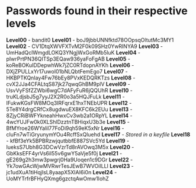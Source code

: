 # Passwords found in their respective levels

**Level00** - bandit0
**Level01** - boJ9jbbUNNfktd78OOpsqOltutMc3MY1
**Level02** - CV1DtqXWVFXTvM2F0k09SHz0YwRINYA9
**Level03** - UmHadQclWmgdLOKQ3YNgjWxGoRMb5luK
**Level04** - pIwrPrtPN36QITSp3EQaw936yaFoFgAB
**Level05** - koReBOKuIDDepwhWk7jZC0RTdopnAYKh
**Level06** - DXjZPULLxYr17uwoI01bNLQbtFemEgo7
**Level07** - HKBPTKQnIay4Fw76bEy8PVxKEDQRKTzs
**Level08** - cvX2JJa4CFALtqS87jk27qwqGhBM9plV
**Level09** - UsvVyFSfZZWbi6wgC7dAFyFuR6jQQUhR
**Level10** - truKLdjsbJ5g7yyJ2X2R0o3a5HQJFuLk
**Level11** - IFukwKGsFW8MOq3IRFqrxE1hxTNEbUPR
**Level12** - 5Te8Y4drgCRfCx8ugdwuEX8KFC6k2EUu
**Level13** - 8ZjyCRiBWFYkneahHwxCv3wb2a1ORpYL
**Level14** - 4wcYUJFw0k0XLShlDzztnTBHiqxU3b3e
**Level15** - BfMYroe26WYalil77FoDi9qh59eK5xNr
**Level16** - cluFn7wTiGryunymYOu4RcffSxQluehd
**Level17** - *Stored in a keyfile*
**Level18** - kfBf3eYk5BPBRzwjqutbbfE887SVc5Yd
**Level19** - IueksS7Ubh8G3DCwVzrTd8rAVOwq3M5x
**Level20** - GbKksEFF4yrVs6il55v6gwY5aVje5f0j
**Level21** - gE269g2h3mw3pwgrj0Ha9Uoqen1c9DGr
**Level22** - Yk7owGAcWjwMVRwrTesJEwB7WVOiILLI
**Level23** - jc1udXuA1tiHqjIsL8yaapX5XIAI6i0n
**Level24** - UoMYTrfrBFHyQXmg6gzctqAwOmw1IohZ
